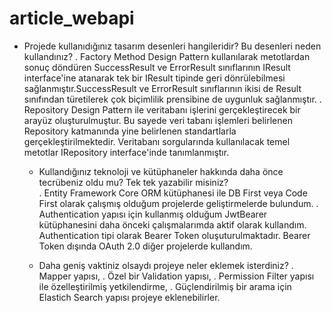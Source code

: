 # article_webapi

- Projede kullanıdığınız tasarım desenleri hangileridir? Bu desenleri neden kullandınız? 
  . Factory Method Design Pattern kullanılarak metotlardan sonuç döndüren SuccessResult ve ErrorResult sınıflarının 
    IResult interface'ine atanarak tek bir IResult tipinde geri dönrülebilmesi sağlanmıştır.SuccessResult ve ErrorResult
    sınıflarının ikisi de Result sınıfından türetilerek çok biçimlilik prensibine de uygunluk sağlanmıştır.
  . Repository Design Pattern ile veritabanı işlerini gerçekleştirecek bir arayüz oluşturulmuştur. Bu sayede
    veri tabanı işlemleri belirlenen Repository katmanında yine belirlenen standartlarla gerçekleştirilmektedir.
    Veritabanı sorgularında kullanılacak temel metotlar IRepository interface'inde tanımlanmıştır.

  - Kullandığınız teknoloji ve kütüphaneler hakkında daha önce tecrübeniz oldu mu? Tek tek yazabilir misiniz?  
    . Entity Framework Core ORM kütüphanesi ile DB First veya Code First olarak çalışmış olduğum projelerde geliştirmelerde bulundum.
    . Authentication yapısı için kullanmış olduğum JwtBearer kütüphanesini daha önceki çalışmalarımda aktif olarak kullandım.
      Authentication tipi olarak Bearer Token oluşuturulmaktadır. Bearer Token dışında OAuth 2.0 diğer projelerde kullandım.
     
  - Daha geniş vaktiniz olsaydı projeye neler eklemek isterdiniz? 
    . Mapper yapısı, 
    . Özel bir Validation yapısı,
    . Permission Filter yapısı ile özelleştirilmiş yetkilendirme,
    . Güçlendirilmiş bir arama için Elastich Search yapısı
      projeye eklenebilirler.

